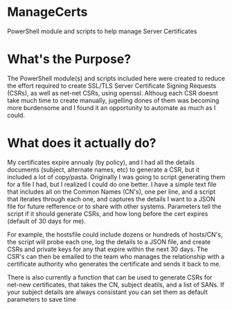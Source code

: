 # ManageCerts
PowerShell module and scripts to help manage Server Certificates
# What's the Purpose?
The PowerShell module(s) and scripts included here were created to reduce the effort required to create SSL/TLS Server Certificate Signing Requests (CSRs), as well as net-net CSRs, using openssl. Althoug each CSR doesnt take much time to create manually, jugelling dones of them was becoming more burdensome and I found it an opportunity to automate as much as I could.
# What does it actually do?
My certificates expire annualy (by policy), and I had all the details documents (subject, alternate names, etc) to generate a CSR, but it included a lot of copy/pasta. Originally I was going to script generating them for a file I had, but I realized I could do one better. I have a simple text file that includes all on the Common Names (CN's), one per line, and a script that iterates through each one, and captures the details I want to a JSON file for future refference or to share with other systems. Parameters tell the script if it should generate CSRs, and how long before the cert expires (default of 30 days for me).

For example, the hostsfile could include dozens or hundreds of hosts/CN's, the script will probe each one, log the details to a JSON file, and create CSRs and private keys for any that expire within the next 30 days. The CSR's can then be emailed to the team who manages the relationship with a certificate authority who generates the certificate and sends it back to me.

There is also currently a function that can be used to generate CSRs for net-new certificates, that takes the CN, subject deatils, and a list of SANs. If your subject details are always consistant you can set them as default parameters to save time
